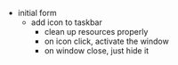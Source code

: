 - initial form
    - add icon to taskbar
        - clean up resources properly
        - on icon click, activate the window
        - on window close, just hide it
